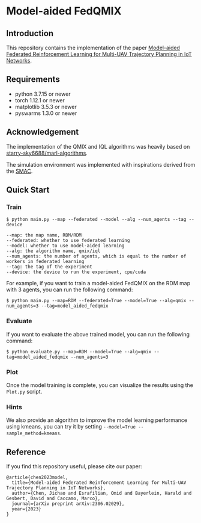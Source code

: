 # Model-aided FedQMIX
## Introduction
This repository contains the implementation of the paper [Model-aided Federated Reinforcement Learning for Multi-UAV Trajectory Planning in IoT Networks](https://arxiv.org/abs/2306.02029).
## Requirements

- python 3.7.15 or newer
- torch 1.12.1 or newer
- matplotlib 3.5.3 or newer
- pyswarms 1.3.0 or newer

## Acknowledgement
The implementation of the QMIX and IQL algorithms was heavily based on [starry-sky6688/marl-algorithms](https://github.com/starry-sky6688/marl-algorithms). 

The simulation environment was implemented with inspirations derived from the [SMAC](https://github.com/oxwhirl/smac).

## Quick Start
### Train
```shell
$ python main.py --map --federated --model --alg --num_agents --tag --device

--map: the map name, RBM/RDM
--federated: whether to use federated learning
--model: whether to use model-aided learning
--alg: the algorithm name, qmix/iql
--num_agents: the number of agents, which is equal to the number of workers in federated learning
--tag: the tag of the experiment
--device: the device to run the experiment, cpu/cuda
```
For example, if you want to train a model-aided FedQMIX on the RDM map with 3 agents, you can run the following command:
```shell    
$ python main.py --map=RDM --federated=True --model=True --alg=qmix --num_agents=3 --tag=model_aided_fedqmix
```
### Evaluate
If you want to evaluate the above trained model, you can run the following command:
```shell
$ python evaluate.py --map=RDM --model=True --alg=qmix --tag=model_aided_fedqmix --num_agents=3 
```
### Plot
Once the model training is complete, you can visualize the results using the `Plot.py` script.

### Hints
We also provide an algorithm to improve the model learning performance using kmeans, you can try it by setting `--model=True --sample_method=kmeans`.

## Reference
If you find this repository useful, please cite our paper:
```
@article{chen2023model,
  title={Model-aided Federated Reinforcement Learning for Multi-UAV Trajectory Planning in IoT Networks},
  author={Chen, Jichao and Esrafilian, Omid and Bayerlein, Harald and Gesbert, David and Caccamo, Marco},
  journal={arXiv preprint arXiv:2306.02029},
  year={2023}
}
```
